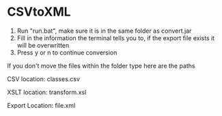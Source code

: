 CSVtoXML
========
1. Run "run.bat", make sure it is in the same folder as convert.jar
2. Fill in the information the terminal tells you to, if the export file exists it will be overwritten
3. Press y or n to continue conversion


If you don't move the files within the folder type here are the paths

CSV location: classes.csv

XSLT location: transform.xsl

Export Location: file.xml



